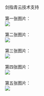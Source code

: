 剑指青云技术支持</br></br>
第一张图片：</br>
![](https://github.com/chenzhan82842/chenzhan/blob/jzqy/0.jpg?raw=true)</br></br>
第二张图片：</br>
![](https://github.com/chenzhan82842/chenzhan/blob/jzqy/1.jpg?raw=true)</br></br>
第三张图片：</br>
![](https://github.com/chenzhan82842/chenzhan/blob/jzqy/2.jpg?raw=true)</br></br>
第四张图片：</br>
![](https://github.com/chenzhan82842/chenzhan/blob/jzqy/3.jpg?raw=true)</br></br>
第五张图片：</br>
![](https://github.com/chenzhan82842/chenzhan/blob/jzqy/4.jpg?raw=true)</br></br>
